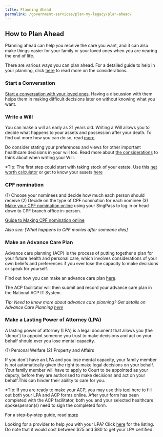 ```yaml
---
title: Planning Ahead
permalink: /government-services/plan-my-legacy/plan-ahead/
---
```


## How to Plan Ahead

Planning ahead can help you receive the care you want, and it can also make things easier for your family or your loved ones when you are nearing the end of life.

There are various ways you can plan ahead. For a detailed guide to help in your planning, click [here](https://www.mylegacy.gov.sg/guides/planning-ahead/why-plan-ahead/) to read more on the considerations.


### Start a Conversation

[Start a conversation with your loved ones](https://www.livingmatters.sg/start-the-conversation/overview/). Having a discussion with them helps them in making difficult decisions later on without knowing what you want. 


### Write a Will

You can make a will as early as 21 years old. Writing a Will allows you to decide what happens to your assets and possession after your death. To find out more how you can do so, read [more](https://www.mylegacy.gov.sg/guides/planning-ahead/write-a-will/).

Do consider stating your preferences and views for other important healthcare decisions in your will too. Read more about [the considerations](https://www.mylegacy.gov.sg/guides/planning-ahead/other-healthcare-decisions/) to think about when writing your Will.

*Tip: The first step could start with taking stock of your estate. Use this [net worth calculator](https://www.moneysense.gov.sg/financial-tools/net-worth-calculator) or get to know your assets [here](https://www.moneysense.gov.sg/articles/2018/11/calculating-the-value-of-your-estate)


### CPF nomination

(1) Choose your nominees and decide how much each person should receive
(2) Decide on the type of CPF nomination for each nominee
(3) [Make your CPF nomination online](https://www.cpf.gov.sg/eSvc/Web/Schemes/MakeCpfNomination/Home) using your SingPass to log in or head down to CPF branch office in-person. 

[Guide to Making CPF nomination online](https://www.cpf.gov.sg/Assets/members/Documents/A_guide_to_Nom_Scheme.pdf)

*Also see: [What happens to CPF monies after someone dies]*


### Make an Advance Care Plan

Advance care planning (ACP) is the process of putting together a plan for your future health and personal care, which involves considerations of your own beliefs and preferences if you ever lose the capacity to make decisions or speak for yourself.

Find out how you can make an advance care plan [here](https://www.mylegacy.gov.sg/guides/planning-ahead/make-an-advance-care-plan/how-to-make-an-advance-care-plan/).

The ACP facilitator will then submit and record your advance care plan in the National ACP IT System.

*Tip: Need to know more about advance care planning? Get details on Advance Care Planning [here](https://www.livingmatters.sg/advance-care-planning/about-acp/)*


### Make a Lasting Power of Attorney (LPA)

A lasting power of attorney (LPA) is a legal document that allows you (the 'donor') to appoint someone you trust to make decisions and act on your behalf should ever you lose mental capacity.

(1) Personal Welfare
(2) Property and Affairs

If you don't have an LPA and you lose mental capacity, your family member is not automatically given the right to make legal decisions on your behalf. Your family member will have to apply to Court to be appointed as your deputy, before they are authorised to make decisions and act on your behalf.This can hinder their ability to care for you.

*Tip: If you are ready to make your ACP, you may use this [tool](https://www.mylegacy.gov.sg/tools/lpa-acp-tool/) here to fill out both your LPA and ACP forms online. After your form has been completed with the ACP facilitator, both you and your selected healthcare spokesperson(s) need to sign the completed form.

For a step-by-step guide, read [more](https://www.mylegacy.gov.sg/guides/planning-ahead/make-a-lasting-power-of-attorney/)

Looking for a provider to help you with your LPA? Click [here](https://www.mylegacy.gov.sg/tools/find-a-service/?type=lpa-certificate-issuers) for the listing. Do note that it would cost between $25 and $80 to get your LPA certified.
